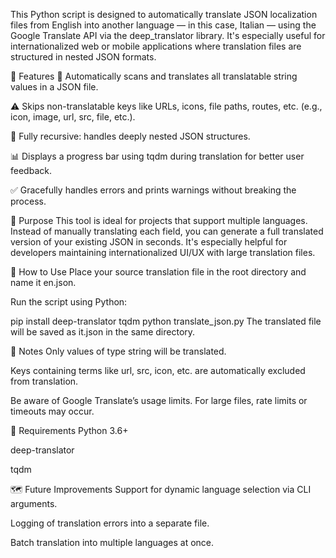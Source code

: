 This Python script is designed to automatically translate JSON localization files from English into another language — in this case, Italian — using the Google Translate API via the deep_translator library. It's especially useful for internationalized web or mobile applications where translation files are structured in nested JSON formats.

🚀 Features
📁 Automatically scans and translates all translatable string values in a JSON file.

⚠️ Skips non-translatable keys like URLs, icons, file paths, routes, etc. (e.g., icon, image, url, src, file, etc.).

🔄 Fully recursive: handles deeply nested JSON structures.

📊 Displays a progress bar using tqdm during translation for better user feedback.

✅ Gracefully handles errors and prints warnings without breaking the process.

🧠 Purpose
This tool is ideal for projects that support multiple languages. Instead of manually translating each field, you can generate a full translated version of your existing JSON in seconds. It's especially helpful for developers maintaining internationalized UI/UX with large translation files.

🔧 How to Use
Place your source translation file in the root directory and name it en.json.

Run the script using Python:


pip install deep-translator tqdm
python translate_json.py
The translated file will be saved as it.json in the same directory.

📌 Notes
Only values of type string will be translated.

Keys containing terms like url, src, icon, etc. are automatically excluded from translation.

Be aware of Google Translate’s usage limits. For large files, rate limits or timeouts may occur.

🧩 Requirements
Python 3.6+

deep-translator

tqdm

🗺️ Future Improvements
Support for dynamic language selection via CLI arguments.

Logging of translation errors into a separate file.

Batch translation into multiple languages at once.
